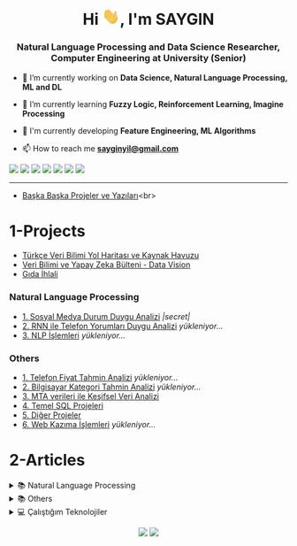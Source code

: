 <h1 align="center"> Hi <img width="32" src="https://raw.githubusercontent.com/fatiiates/fatiiates/main/wave.gif"/>, I'm SAYGIN 
<h3 align="center"> Natural Language Processing and Data Science Researcher, Computer Engineering at University (Senior) </h3>


- 🔭 I’m currently working on **Data Science, Natural Language Processing, ML and DL**

- 🌱 I’m currently learning **Fuzzy Logic, Reinforcement Learning, Imagine Processing**

- 📝 I'm currently developing **Feature Engineering, ML Algorithms**

- 📫 How to reach me **sayginyil@gmail.com**


[![](https://img.shields.io/badge/linkedin-%230077B5.svg?&style=flat&logo=linkedin&logoColor=white)](https://www.linkedin.com/in/sayginyildiz/)
[![](https://img.shields.io/badge/Email-sayginyil%40gmail.com-blue)](mailto:sayginyil@gmail.com)
[![](https://img.shields.io/badge/Medium-%2312100E.svg?&style=flat&logo=medium&logoColor=white)](https://sayginyildiz.medium.com/)
[![](https://img.shields.io/badge/Data%20Science%20Earth-%2312100E.svg?&style=flat)](https://www.datasciencearth.com/author/saygin/)
[![](https://img.shields.io/badge/Kaggle-%2312100E.svg?&style=flat&logo=kaggle&logoColor=white)](https://www.kaggle.com/rowers7)
[![](https://img.shields.io/badge/edabit-learn%20to%20code%2C%20fast-orange)](https://edabit.com/user/3QsHBAYt7wboXqNpB)
[![](https://img.shields.io/badge/-Hackerrank-2EC866?style=flat&logo=HackerRank&logoColor=white)](https://www.hackerrank.com/sayginyil)




<hr>

* [Başka Başka Projeler ve Yazıları](https://github.com/rowers7/Project_and_Projects_Articles___)<br>


# 1-Projects

* [Türkçe Veri Bilimi Yol Haritası ve Kaynak Havuzu](https://github.com/rowers7/Veri-Bilimi_Yol-Haritasi__ve__Kaynak-Havuzu) <br>
* [Veri Bilimi ve Yapay Zeka Bülteni - Data Vision](https://www.datasciencearth.com/datavisionbeginning/)<br>
* [Gıda İhlali](https://www.datasciencearth.com/hileli-gidalar-arastirmasi-2020/) 

### Natural Language Processing
* [1. Sosyal Medya Durum Duygu Analizi](https://github.com/rowers7/Project_Wp_Durum-Duygu_Analizi) *|secret|*<br>
* [2. RNN ile Telefon Yorumları Duygu Analizi](https://github.com/rowers7/Project_Telefon-Yorum-Duygu-Analizi)  *yükleniyor...*<br>
* [3. NLP İşlemleri](https://github.com/rowers7/NLP-Processes) *yükleniyor...* <br>
### Others
* [1. Telefon Fiyat Tahmin Analizi](https://github.com/rowers7/Project_Telefon-Fiyat-Analizi)  *yükleniyor...* <br>
* [2. Bilgisayar Kategori Tahmin Analizi]()  *yükleniyor...* <br>
* [3. MTA verileri ile Keşifsel Veri Analizi](https://github.com/rowers7/Project_EDA-with_MTA_data)  <br>
* [4. Temel SQL Projeleri](https://github.com/rowers7/Projects_Basic-SQL) <br>
* [5. Diğer Projeler](https://github.com/rowers7/Projects_Basic)  <br>
* [6. Web Kazıma İşlemleri](https://github.com/rowers7/Web-Scraping-Processes)  *yükleniyor...* <br>




# 2-Articles



<details><summary>📚 Natural Language Processing </summary>
 
* [1. Doğal Dil İşleme Nedir?](https://www.datasciencearth.com/dogal-dil-isleme-1-dogal-dil-islemeye-giris/) 
* [2. Doğal Dil İşlemenin Arka Planı, Zorlukları ve Daha Fazlası...](https://www.datasciencearth.com/dogal-dil-isleme-1-2-arka-plani-bilesenleri-pazar-payi-ve-zorluklari/) 
* [3. Doğal Dil İşleme ve String İşlemleri](https://www.datasciencearth.com/dogal-dil-isleme-1-3-dogal-dil-isleme-ve-pythonda-stringler/) 
* [4. Python'da Doğal Dil İşleme Kütüphaneleri](https://www.datasciencearth.com/dogal-dil-isleme-1-4-python-dogal-dil-isleme-kutuphaneleri/) 
* [5. Doğal Dil İşleme(DDİ) Veriyi Hazırlama-1](https://www.datasciencearth.com/dogal-dil-isleme1-5-veri-on-isleme-1/) 
* [6. Doğal Dil İşleme(DDİ) Veriyi Hazırlama-2](https://www.datasciencearth.com/dogal-dil-isleme16-veri-on-isleme-2/)
* [7. Temel DDİ Uygulamaları - POS](https://www.datasciencearth.com/dogal-dil-isleme1-7-part-of-speech-tagging-ve-sakli-markov-modeli/)<br>

* [8. Doğal Dil İşleme için Düzenli İfadeler ve Dosya İşlemleri]() loading... 
* [9. Temel DDİ Uygulamaları NER]() loading... 
* [10. Embedding Yöntemleri]() loading... <br>

</details>

<details><summary>📚 Others</summary>
 
* [1. Veri Bilimini Sevmek için 12+ Neden?](https://sayginyildiz.medium.com/veri-bilimini-sevmek-i%C3%A7in-12-neden-85448bed3f1c)<br>
* [2. Web Kazıma Kütüphaneleri](https://sayginyildiz.medium.com/web-kaz%C4%B1ma-k%C3%BCt%C3%BCphaneleri-kar%C5%9F%C4%B1la%C5%9Ft%C4%B1rmas%C4%B1-%C3%A7eviri-7dc474931052)<br>
* [3. Büyük Veri ve Veri Mühendisliği Günceleri](https://sayginyildiz.medium.com/b%C3%BCy%C3%BCk-veri-ve-veri-m%C3%BChendisli%C4%9Fi-g%C3%BCnceleri-0-3aae5004ec27)<br><br>

* [4. Veri Bilimi ve Psikoloji]()  *yükleniyor...* <br>
* [5. Github Markdown Ekstra]()  *yükleniyor...* <br>
* [6. Python ile Firebase Kullanımı]()  *yükleniyor...* <br>

</details>


<details><summary>💻 Çalıştığım Teknolojiler</summary>
 
<hr>

 <code><a href="" target="_blank"><img height="50" src="https://upload.wikimedia.org/wikipedia/en/c/cd/Anaconda_Logo.png"></a></code>
 <code><a href="" target="_blank"><img height="50" src="https://www.vectorlogo.zone/logos/python/python-official.svg"></a></code>
<code><a target="_blank"><img height="50" src="https://upload.wikimedia.org/wikipedia/commons/thumb/0/05/Scikit_learn_logo_small.svg/1024px-Scikit_learn_logo_small.svg.png"></a></code>
<code><a target="_blank"><img height="50" width="60px" src="https://upload.wikimedia.org/wikipedia/commons/thumb/2/2d/Tensorflow_logo.svg/1200px-Tensorflow_logo.svg.png"></a></code>
<code><a href="" target="_blank"><img height="50" src="https://encrypted-tbn0.gstatic.com/images?q=tbn:ANd9GcQQq3n-UlYH7Y4vrzE2HV_fEWpNDs_TraoAiQ&usqp=CAU" /></a></code>
 
 
<hr>

<code><a href="" target="_blank"><img height="50" src="https://www.vectorlogo.zone/logos/numpy/numpy-ar21.svg"></a></code>
<code><a href="" target="_blank"><img height="50" src="https://upload.wikimedia.org/wikipedia/commons/thumb/e/ed/Pandas_logo.svg/1200px-Pandas_logo.svg.png" /></a></code>
<code><a href="" target="_blank"><img height="50" src="https://yganalyst.github.io/assets/images/crawling.png"></a></code>
<code><a href="" target="_blank"><img height="50" src="https://miro.medium.com/max/1200/0*RP3QEulh5aepQ_Ef.png"></a></code>

<hr>

<code><a href="" target="_blank"><img height="50" src="https://seaborn.pydata.org/_static/logo-wide-lightbg.svg" /></a></code>
</code>
<code><a href="" target="_blank"><img height="50" src="https://matplotlib.org/_static/logo2_compressed.svg" /></a></code>
<code><a href="" target="_blank"><img height="50" src="https://www.tableau.com/sites/default/files/pages/tableau_cmyk_2015.png" /></a></code>



<hr>

<code><a href="" target="_blank"><img height="50" src="https://www.vectorlogo.zone/logos/pocoo_flask/pocoo_flask-ar21.svg"></a></code>
<code><a href="" target="_blank"><img height="50" src="https://github.com/jalbertsr/logo-badge-images/blob/master/img/rsz_heroku.png?raw=true"></a></code>


<hr>

<code><a href="" target="_blank"><img height="50" src="https://www.vectorlogo.zone/logos/amazon_aws/amazon_aws-ar21.svg"></a></code>
<code><a href="" target="_blank"><img height="50" src="https://ata.com.tr/upload/5caeeca914578.png"></a></code>
<code><a href="" target="_blank"><img height="50" src="https://www.vectorlogo.zone/logos/mongodb/mongodb-ar21.svg"></a></code>
<code><a href="" target="_blank"><img height="50" width="60px" src="https://github.com/jalbertsr/logo-badge-images/blob/master/img/rsz_postgresql.png?raw=true"></a></code>


<hr>

</details>


 
 <p align="center">
  <img width="48%" src="https://github-readme-stats.vercel.app/api?username=rowers7&show_icons=true&theme=tokyonight" />
  <img width="48%" src="https://github-readme-streak-stats.herokuapp.com/?user=rowers7&theme=tokyonight" />
  
</p>


 

<br>



